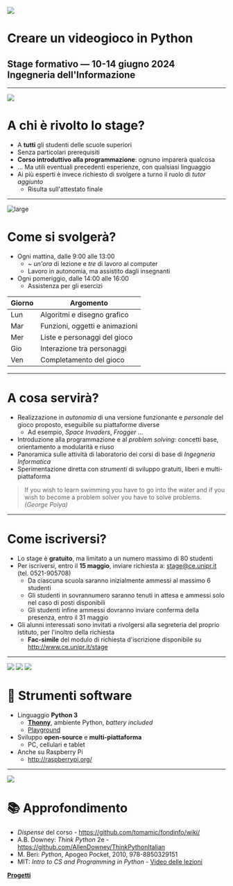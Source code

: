 ![](images/misc/videogames.png)
# Creare un videogioco in Python
## Stage formativo — 10-14 giugno 2024 <br> Ingegneria dell'Informazione

---

![](images/dev/young-programmer.png)
# A chi è rivolto lo stage?

- A **tutti** gli studenti delle scuole superiori
- Senza particolari prerequisiti
- **Corso introduttivo alla programmazione**: ognuno imparerà qualcosa
- … Ma utili eventuali precedenti esperienze, con qualsiasi linguaggio
- Ai più esperti è invece richiesto di svolgere a turno il ruolo di *tutor aggiunto*
    - Risulta sull'attestato finale

---

![large](images/dev/geek-girl.svg)
# Come si svolgerà?

- Ogni mattina, dalle 9:00 alle 13:00
    - ~ *un'ora* di lezione e *tre* di lavoro al computer
    - Lavoro in autonomia, ma assistito dagli insegnanti
- Ogni pomeriggio, dalle 14:00 alle 16:00
    - Assistenza per gli esercizi

Giorno | Argomento
-------|----------
Lun    | Algoritmi e disegno grafico
Mar    | Funzioni, oggetti e animazioni
Mer    | Liste e personaggi del gioco
Gio    | Interazione tra personaggi
Ven    | Completamento del gioco

---

# A cosa servirà?

- Realizzazione in *autonomia* di una versione funzionante e *personale* del gioco proposto, eseguibile su piattaforme diverse
    - Ad esempio, *Space Invaders*, *Frogger* ...
- Introduzione alla programmazione e al *problem solving*: concetti base, orientamento a modularità e riuso
- Panoramica sulle attività di laboratorio dei corsi di base di *Ingegneria Informatica*
- Sperimentazione diretta con *strumenti* di sviluppo gratuiti, liberi e multi-piattaforma

> If you wish to learn swimming you have to go into the water and if you wish to become a problem solver you have to solve problems. *(George Polya)*

---

# Come iscriversi?

- Lo stage è **gratuito**, ma limitato a un numero massimo di 80 studenti
- Per iscriversi, entro il **15 maggio**, inviare richiesta a: <stage@ce.unipr.it> (tel. 0521-905708)
    - Da ciascuna scuola saranno inizialmente ammessi al massimo 6 studenti
    - Gli studenti in sovrannumero saranno tenuti in attesa e ammessi solo nel caso di posti disponibili
    - Gli studenti infine ammessi dovranno inviare conferma della presenza, entro il 31 maggio
- Gli alunni interessati sono invitati a rivolgersi alla segreteria del proprio istituto, per l'inoltro della richiesta
    - **Fac-simile** del modulo di richiesta d'iscrizione disponibile su <http://www.ce.unipr.it/stage>

---

![](images/dev/python.svg) ![](images/dev/devices.svg) ![](images/dev/raspberry-pi.png)
# 💾 Strumenti software

- Linguaggio **Python 3**
    - [**Thonny**](https://www.thonny.org/), ambiente Python, *battery included*
    - [Playground](https://fondinfo.github.io/play)
- Sviluppo **open-source** e **multi-piattaforma**
    - PC, cellulari e tablet
- Anche su Raspberry Pi
    - <http://raspberrypi.org/>

---

![](images/fun/books-stack.png)
# 📚 Approfondimento

- *Dispense* del corso - <https://github.com/tomamic/fondinfo/wiki/>
- A.B. Downey: *Think Python* 2e - <https://github.com/AllenDowney/ThinkPythonItalian>
- M. Beri: *Python*, Apogeo Pocket, 2010, 978-8850329151
- MIT: *Intro to CS and Programming in Python* - [Video delle lezioni](https://ocw.mit.edu/courses/electrical-engineering-and-computer-science/6-0001-introduction-to-computer-science-and-programming-in-python-fall-2016/lecture-videos/index.htm)

[**Progetti**](progetti.html)

